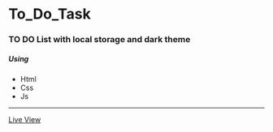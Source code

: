 # To_Do_Task
### TO DO List with local storage and dark theme
<h5>Using</h5>
<ul>
  <li>Html</li>
  <li>Css</li>
  <li>Js</li>
 </ul>
<hr/>
<a href="https://ziad-ahmed22.github.io/To_Do_Task/">Live View</a>
